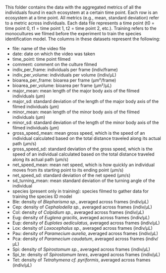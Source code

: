 This folder contains the data with the aggregated metrics of all the individuals found in each ecosystem at a certain time point. Each row is an ecosystem at a time point. All metrics (e.g., mean, standard deviation) refer to a metric across individuals. Each data file represents a time point (t0 = time point 0, t1 = time point 1, t2 = time point 2, etc.). Training refers to the monocultures we filmed before the experiment to train the species identification model. The columns in these datasets represent the following:

- file: name of the video file 
- date: date on which the video was taken
- time_point: time point filmed
- comment: comment on the culture filmed
- indiv_per_frame: individuals per frame (indiv/frame)
- indiv_per_volume: individuals per volume (indiv/µL)
- bioarea_per_frame: bioarea per frame (µm²/frame)
- bioarea_per_volume: bioarea per frame (µm²/µL)
- major_mean: mean length of the major body axis of the filmed individuals (µm)
- major_sd: standard deviation of the length of the major body axis of the filmed individuals (µm)
- minor_mean: mean length of the minor body axis of the filmed individuals (µm)
- minor_sd: standard deviation of the length of the minor body axis of the filmed individuals (µm)
- gross_speed_mean: mean gross speed, which is the speed of an individual calculated based on the total distance traveled along its actual path (µm/s)
- gross_speed_sd: standard deviation of the gross speed, which is the speed of an individual calculated based on the total distance traveled along its actual path (µm/s)
- net_speed_mean: mean net speed, which is how quickly an individual moves from its starting point to its ending point (µm/s)
- net_speed_sd: standard deviation of the net speed (µm/s)
- sd_turning_mean: mean standard deviation of the turning angle of the individual
- species (present only in training): species filmed to gather data for training the species ID model
- Ble: density of _Blepharisma sp._, averaged across frames (indiv/µL)
- Cep: density of _Cephalodella sp._, averaged across frames (indiv/µL)
- Col: density of _Colpidium sp._, averaged across frames (indiv/µL)
- Eug: density of _Euglena gracilis_, averaged across frames (indiv/µL)
- Eup: density of _Euplotes aediculatus_, averaged across frames (indiv/µL)
- Lox: density of _Loxocephalus sp._, averaged across frames (indiv/µL)
- Pau: density of _Paramecium aurelia_, averaged across frames (indiv/µL)
- Pca: density of _Paramecium caudatum_, averaged across frames (indiv/µL)
- Spi: density of _Spirostomum sp._, averaged across frames (indiv/µL)
- Spi_te: density of _Spirostomum teres_, averaged across frames (indiv/µL)
- Tet: density of _Tetrahymena cf. pyriformis_, averaged across frames (indiv/µL)